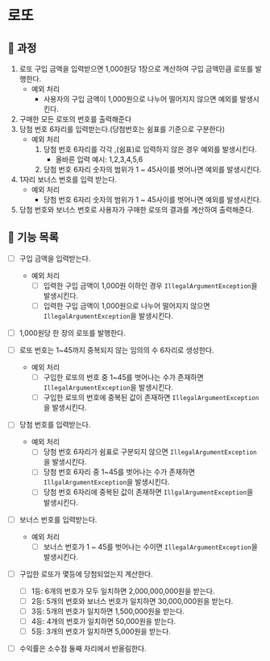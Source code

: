 # 로또

## <font style="vertical-align: inherit;"><font style="vertical-align: inherit;">🚀</font></font> 과정

1. 로또 구입 금액을 입력받으면 1,000원당 1장으로 계산하여 구입 금액민큼 로또를 발행한다.
    - 예외 처리
        - 사용자의 구입 금액이 1,000원으로 나누어 떨어지지 않으면 예외를 발생시킨다.
2. 구매한 모든 로또의 번호를 출력해준다
3. 당첨 번호 6자리를 입력받는다.(당첨번호는 쉼표를 기준으로 구분한다)
    - 예외 처리
        1. 당첨 번호 6자리를 각각 ,(쉼표)로 입력하지 않은 경우 예외를 발생시킨다.
            - 올바른 입력 예시: 1,2,3,4,5,6
        2. 당첨 번호 6자리 숫자의 범위가 1 ~ 45사이를 벗어나면 예외를 발생시킨다.
4. 1자리 보너스 번호를 입력 받는다.
    - 예외 처리
        - 당첨 번호 6자리 숫자의 범위가 1 ~ 45사이를 벗어나면 예외를 발생시킨다.
5. 당첨 번호와 보너스 번호로 사용자가 구매한 로또의 결과를 계산하여 출력해준다.


## <font style="vertical-align: inherit;"><font style="vertical-align: inherit;">🔨</font></font> 기능 목록

- [ ] 구입 금액을 입력받는다.
  - 예외 처리
    - [ ] 입력한 구입 금액이 1,000원 이하인 경우 `IllegalArgumentException`을 발생시킨다.
    - [ ] 입력한 구입 금액이 1,000원으로 나누어 떨어지지 않으면 `IllegalArgumentException`을 발생시킨다.

- [ ] 1,000원당 한 장의 로또를 발행한다.

- [ ] 로또 번호는 1~45까지 중복되지 않는 임의의 수 6자리로 생성한다.
  - 예외 처리
    - [ ] 구입한 로또의 번호 중 1~45를 벗어나는 수가 존재하면 `IllegalArgumentException`을 발생시킨다.
    - [ ] 구입한 로또의 번호에 중복된 값이 존재하면 `IllegalArgumentException`을 발생시킨다.

- [ ] 당첨 번호를 입력받는다.
  - 예외 처리
    - [ ] 당첨 번호 6자리가 쉼표로 구분되지 않으면 `IllegalArgumentException`을 발생시킨다.
    - [ ] 당첨 번호 6자리 중 1~45를 벗어나는 수가 존재하면 `IllgalArgumentException`을 발생시킨다.
    - [ ] 당첨 번호 6자리에 중복된 값이 존재하면 `IllgalArgumentException`을 발생시킨다.

- [ ] 보너스 번호를 입력받는다.
  - 예외 처리
    - [ ] 보너스 번호가 1 ~ 45를 벗어나는 수이면 `IllegalArgumentException`을 발생시킨다.

- [ ] 구입한 로또가 몇등에 당첨되었는지 계산한다.
    - [ ] 1등: 6개의 번호가 모두 일치하면 2,000,000,000원을 받는다.
    - [ ] 2등: 5개의 번호와 보너스 번호가 일치하면 30,000,000원을 받는다.
    - [ ] 3등: 5개의 번호가 일치하면 1,500,000원을 받는다.
    - [ ] 4등: 4개의 번호가 일치하면 50,000원을 받는다.
    - [ ] 5등: 3개의 번호가 일치하면 5,000원을 받는다.

- [ ] 수익률은 소수점 둘째 자리에서 반올림한다.
